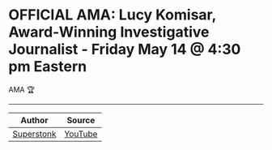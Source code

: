 # OFFICIAL AMA: Lucy Komisar, Award-Winning Investigative Journalist - Friday May 14 @ 4:30 pm Eastern
AMA 🏆

---

| Author       | Source       | 
| :-------------: |:-------------:|
|  [Superstonk](https://www.youtube.com/channel/UCI4EET9NJPWxUuXGlG6fxPA) | [YouTube](https://www.youtube.com/watch?v=wKXWvEpnN34) | 
